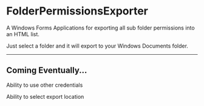 # FolderPermissionsExporter

A Windows Forms Applications for exporting all sub folder permissions into an HTML list.

Just select a folder and it will export to your Windows Documents folder.


--------------------
Coming Eventually...
--------------------
Ability to use other credentials

Ability to select export location
